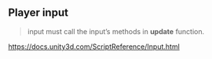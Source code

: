 ## Player input

> input must call the input’s methods in **update** function.


https://docs.unity3d.com/ScriptReference/Input.html


